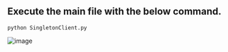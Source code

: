 ## Execute the main file with the below command.
 ```python3
python SingletonClient.py
 ```  
![image](https://github.com/rebuild-123/Python-Head-First-Design-Patterns/blob/main/pictures_for_README/singleton_stat.png)